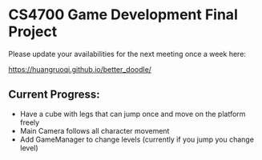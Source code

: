 # CS4700 Game Development Final Project
Please update your availabilities for the next meeting once a week here:

https://huangruoqi.github.io/better_doodle/
## Current Progress:
* Have a cube with legs that can jump once and move on the platform freely
* Main Camera follows all character movement
* Add GameManager to change levels (currently if you jump you change level)


